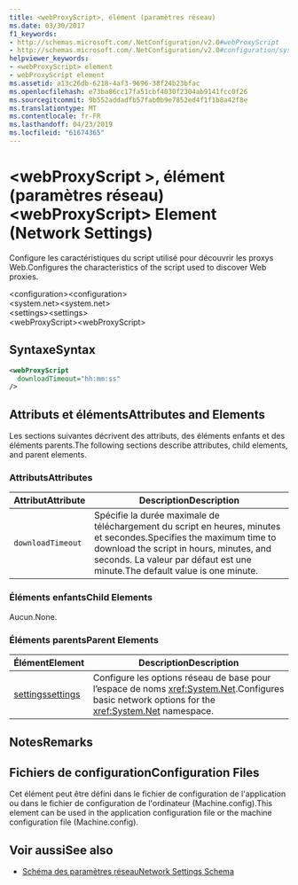 ```yaml
---
title: <webProxyScript>, élément (paramètres réseau)
ms.date: 03/30/2017
f1_keywords:
- http://schemas.microsoft.com/.NetConfiguration/v2.0#webProxyScript
- http://schemas.microsoft.com/.NetConfiguration/v2.0#configuration/system.net/settings/webProxyScript
helpviewer_keywords:
- <webProxyScript> element
- webProxyScript element
ms.assetid: a13c26db-6218-4af3-9696-38f24b23bfac
ms.openlocfilehash: e73ba86cc17fa51cbf4030f2304ab9141fcc0f26
ms.sourcegitcommit: 9b552addadfb57fab0b9e7852ed4f1f1b8a42f8e
ms.translationtype: MT
ms.contentlocale: fr-FR
ms.lasthandoff: 04/23/2019
ms.locfileid: "61674365"
---
```

# <a name="webproxyscript-element-network-settings"></a><span data-ttu-id="75d56-102">\<webProxyScript >, élément (paramètres réseau)</span><span class="sxs-lookup"><span data-stu-id="75d56-102">\<webProxyScript> Element (Network Settings)</span></span>
<span data-ttu-id="75d56-103">Configure les caractéristiques du script utilisé pour découvrir les proxys Web.</span><span class="sxs-lookup"><span data-stu-id="75d56-103">Configures the characteristics of the script used to discover Web proxies.</span></span>  
  
 <span data-ttu-id="75d56-104">\<configuration></span><span class="sxs-lookup"><span data-stu-id="75d56-104">\<configuration></span></span>  
<span data-ttu-id="75d56-105">\<system.net></span><span class="sxs-lookup"><span data-stu-id="75d56-105">\<system.net></span></span>  
<span data-ttu-id="75d56-106">\<settings></span><span class="sxs-lookup"><span data-stu-id="75d56-106">\<settings></span></span>  
<span data-ttu-id="75d56-107">\<webProxyScript></span><span class="sxs-lookup"><span data-stu-id="75d56-107">\<webProxyScript></span></span>  
  
## <a name="syntax"></a><span data-ttu-id="75d56-108">Syntaxe</span><span class="sxs-lookup"><span data-stu-id="75d56-108">Syntax</span></span>  
  
```xml  
<webProxyScript  
  downloadTimeout="hh:mm:ss"  
/>  
```  
  
## <a name="attributes-and-elements"></a><span data-ttu-id="75d56-109">Attributs et éléments</span><span class="sxs-lookup"><span data-stu-id="75d56-109">Attributes and Elements</span></span>  
 <span data-ttu-id="75d56-110">Les sections suivantes décrivent des attributs, des éléments enfants et des éléments parents.</span><span class="sxs-lookup"><span data-stu-id="75d56-110">The following sections describe attributes, child elements, and parent elements.</span></span>  
  
### <a name="attributes"></a><span data-ttu-id="75d56-111">Attributs</span><span class="sxs-lookup"><span data-stu-id="75d56-111">Attributes</span></span>  
  
|<span data-ttu-id="75d56-112">Attribut</span><span class="sxs-lookup"><span data-stu-id="75d56-112">Attribute</span></span>|<span data-ttu-id="75d56-113">Description</span><span class="sxs-lookup"><span data-stu-id="75d56-113">Description</span></span>|  
|---------------|-----------------|  
|`downloadTimeout`|<span data-ttu-id="75d56-114">Spécifie la durée maximale de téléchargement du script en heures, minutes et secondes.</span><span class="sxs-lookup"><span data-stu-id="75d56-114">Specifies the maximum time to download the script in hours, minutes, and seconds.</span></span> <span data-ttu-id="75d56-115">La valeur par défaut est une minute.</span><span class="sxs-lookup"><span data-stu-id="75d56-115">The default value is one minute.</span></span>|  
  
### <a name="child-elements"></a><span data-ttu-id="75d56-116">Éléments enfants</span><span class="sxs-lookup"><span data-stu-id="75d56-116">Child Elements</span></span>  
 <span data-ttu-id="75d56-117">Aucun.</span><span class="sxs-lookup"><span data-stu-id="75d56-117">None.</span></span>  
  
### <a name="parent-elements"></a><span data-ttu-id="75d56-118">Éléments parents</span><span class="sxs-lookup"><span data-stu-id="75d56-118">Parent Elements</span></span>  
  
|<span data-ttu-id="75d56-119">Élément</span><span class="sxs-lookup"><span data-stu-id="75d56-119">Element</span></span>|<span data-ttu-id="75d56-120">Description</span><span class="sxs-lookup"><span data-stu-id="75d56-120">Description</span></span>|  
|-------------|-----------------|  
|[<span data-ttu-id="75d56-121">settings</span><span class="sxs-lookup"><span data-stu-id="75d56-121">settings</span></span>](../../../../../docs/framework/configure-apps/file-schema/network/settings-element-network-settings.md)|<span data-ttu-id="75d56-122">Configure les options réseau de base pour l’espace de noms <xref:System.Net>.</span><span class="sxs-lookup"><span data-stu-id="75d56-122">Configures basic network options for the <xref:System.Net> namespace.</span></span>|  
  
## <a name="remarks"></a><span data-ttu-id="75d56-123">Notes</span><span class="sxs-lookup"><span data-stu-id="75d56-123">Remarks</span></span>  
  
## <a name="configuration-files"></a><span data-ttu-id="75d56-124">Fichiers de configuration</span><span class="sxs-lookup"><span data-stu-id="75d56-124">Configuration Files</span></span>  
 <span data-ttu-id="75d56-125">Cet élément peut être défini dans le fichier de configuration de l'application ou dans le fichier de configuration de l'ordinateur (Machine.config).</span><span class="sxs-lookup"><span data-stu-id="75d56-125">This element can be used in the application configuration file or the machine configuration file (Machine.config).</span></span>  
  
## <a name="see-also"></a><span data-ttu-id="75d56-126">Voir aussi</span><span class="sxs-lookup"><span data-stu-id="75d56-126">See also</span></span>

- [<span data-ttu-id="75d56-127">Schéma des paramètres réseau</span><span class="sxs-lookup"><span data-stu-id="75d56-127">Network Settings Schema</span></span>](../../../../../docs/framework/configure-apps/file-schema/network/index.md)
